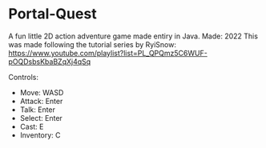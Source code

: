 # Portal-Quest
A fun little 2D action adventure game made entiry in Java. Made: 2022
This was made following the tutorial series by RyiSnow: https://www.youtube.com/playlist?list=PL_QPQmz5C6WUF-pOQDsbsKbaBZqXj4qSq

Controls: 
- Move: WASD
- Attack: Enter
- Talk: Enter
- Select: Enter
- Cast: E
- Inventory: C

